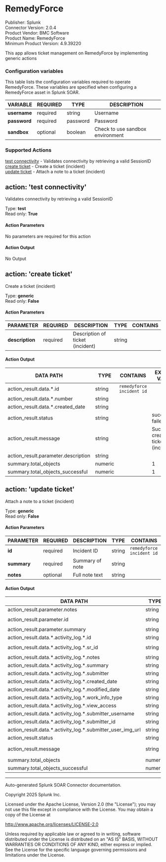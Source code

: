 # RemedyForce

Publisher: Splunk \
Connector Version: 2.0.4 \
Product Vendor: BMC Software \
Product Name: RemedyForce \
Minimum Product Version: 4.9.39220

This app allows ticket management on RemedyForce by implementing generic actions

### Configuration variables

This table lists the configuration variables required to operate RemedyForce. These variables are specified when configuring a RemedyForce asset in Splunk SOAR.

VARIABLE | REQUIRED | TYPE | DESCRIPTION
-------- | -------- | ---- | -----------
**username** | required | string | Username |
**password** | required | password | Password |
**sandbox** | optional | boolean | Check to use sandbox environment |

### Supported Actions

[test connectivity](#action-test-connectivity) - Validates connectivity by retrieving a valid SessionID \
[create ticket](#action-create-ticket) - Create a ticket (incident) \
[update ticket](#action-update-ticket) - Attach a note to a ticket (incident)

## action: 'test connectivity'

Validates connectivity by retrieving a valid SessionID

Type: **test** \
Read only: **True**

#### Action Parameters

No parameters are required for this action

#### Action Output

No Output

## action: 'create ticket'

Create a ticket (incident)

Type: **generic** \
Read only: **False**

#### Action Parameters

PARAMETER | REQUIRED | DESCRIPTION | TYPE | CONTAINS
--------- | -------- | ----------- | ---- | --------
**description** | required | Description of ticket (incident) | string | |

#### Action Output

DATA PATH | TYPE | CONTAINS | EXAMPLE VALUES
--------- | ---- | -------- | --------------
action_result.data.\*.id | string | `remedyforce incident id` | |
action_result.data.\*.number | string | | |
action_result.data.\*.created_date | string | | |
action_result.status | string | | success failed |
action_result.message | string | | Successfully created ticket (incident) |
action_result.parameter.description | string | | |
summary.total_objects | numeric | | 1 |
summary.total_objects_successful | numeric | | 1 |

## action: 'update ticket'

Attach a note to a ticket (incident)

Type: **generic** \
Read only: **False**

#### Action Parameters

PARAMETER | REQUIRED | DESCRIPTION | TYPE | CONTAINS
--------- | -------- | ----------- | ---- | --------
**id** | required | Incident ID | string | `remedyforce incident id` |
**summary** | required | Summary of note | string | |
**notes** | optional | Full note text | string | |

#### Action Output

DATA PATH | TYPE | CONTAINS | EXAMPLE VALUES
--------- | ---- | -------- | --------------
action_result.parameter.notes | string | | |
action_result.parameter.id | string | `remedyforce incident id` | a2U5e0000005nRKEAY |
action_result.parameter.summary | string | | |
action_result.data.\*.activity_log.\*.id | string | | |
action_result.data.\*.activity_log.\*.sr_id | string | `remedyforce incident id` | |
action_result.data.\*.activity_log.\*.notes | string | | |
action_result.data.\*.activity_log.\*.summary | string | | |
action_result.data.\*.activity_log.\*.submitter | string | | |
action_result.data.\*.activity_log.\*.created_date | string | | |
action_result.data.\*.activity_log.\*.modified_date | string | | |
action_result.data.\*.activity_log.\*.work_info_type | string | | |
action_result.data.\*.activity_log.\*.view_access | string | | |
action_result.data.\*.activity_log.\*.submitter_username | string | | |
action_result.data.\*.activity_log.\*.submitter_id | string | | |
action_result.data.\*.activity_log.\*.submitter_user_img_url | string | | |
action_result.status | string | | success failed |
action_result.message | string | | Successfully added note to ticket (incident) |
summary.total_objects | numeric | | 1 |
summary.total_objects_successful | numeric | | 1 |

______________________________________________________________________

Auto-generated Splunk SOAR Connector documentation.

Copyright 2025 Splunk Inc.

Licensed under the Apache License, Version 2.0 (the "License");
you may not use this file except in compliance with the License.
You may obtain a copy of the License at

http://www.apache.org/licenses/LICENSE-2.0

Unless required by applicable law or agreed to in writing,
software distributed under the License is distributed on an "AS IS" BASIS,
WITHOUT WARRANTIES OR CONDITIONS OF ANY KIND, either express or implied.
See the License for the specific language governing permissions and limitations under the License.
